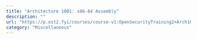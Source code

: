 ```yaml
---
title: "Architecture 1001: x86-64 Assembly"
description: ""
url: "https://p.ost2.fyi/courses/course-v1:OpenSecurityTraining2+Arch1001_x86-64_Asm+2021_v1/about"
category: "Miscellaneous"
---
```

